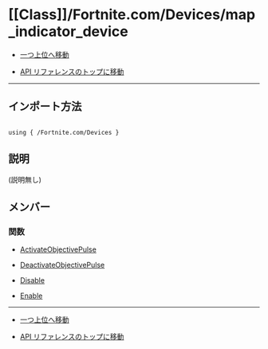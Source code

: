 # [[Class]]/Fortnite.com/Devices/map_indicator_device

- [一つ上位へ移動](../main.md)

- [API リファレンスのトップに移動](/main.md)

---

## インポート方法

```verse

using { /Fortnite.com/Devices }

```

## 説明

(説明無し)

## メンバー

### 関数

- [ActivateObjectivePulse](./F_ActivateObjectivePulse/main.md)

- [DeactivateObjectivePulse](./F_DeactivateObjectivePulse/main.md)

- [Disable](./F_Disable/main.md)

- [Enable](./F_Enable/main.md)

---

- [一つ上位へ移動](../main.md)

- [API リファレンスのトップに移動](/main.md)
